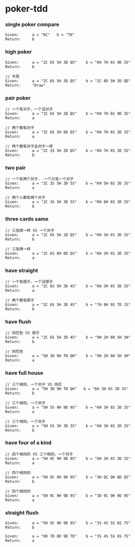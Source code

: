 # poker-tdd

### single poker compare
```
Given:      a = "6C"   b = "TH"
Return:     b
```
### high poker
```
Given:      a = "2C 6S 5H 3D QS"    b = "KH 7H 6S 9D 3S"
Return:     b
```
``` 
// 平局
Given:      a = "2C 6S 5H 3D QS"    b = "2C 6D 5H 3D QD"
Return:     "Draw"
```

### pair poker
``` 
// 一个有对子，一个没对子
Given:      a = "2C 6S 5H 2D QS"    b = "KH 7H 6S 9D 3S"
Return:     a
```
``` 
// 两个都有对子
Given:      a = "2C 6S 5H 6D QS"    b = "KH 7H 6S 3D 3S"
Return:     a
```
``` 
// 两个都有对子且对子一样
Given:      a = "2C 3S 5H 3D QS"    b = "KH 7H 6S 3D 3S"
Return:     b
```

### two pair
``` 
// 一个有两个对子， 一个只有一个对子
Given:      a = "2C 3S 5H 3D 5S"    b = "KH 5H 6S 3D 3S"
Return:     a
```
``` 
// 两个人都有两个对子
Given:      a = "2C 3S 5H 3D 5S"    b = "KH 6H 6S 3D 3S"
Return:     b
```

### three cards same
``` 
// 三张牌一样 VS 一个对子
Given:      a = "2C 6S 5H 2D QS"    b = "KH 3H 6S 3D 3S"
Return:     b
```
``` 
// 三张牌一样
Given:      a = "2C 6S 6H 6D QS"    b = "KH 3H 6S 3D 3S"
Return:     a
```

### have straight
``` 
// 一个有顺子，一个没顺子
Given:      a = "2C 6S 5H 3D 4S"    b = "KH 3H 6S 3D 3S"
Return:     a
```
``` 
// 两个都有顺子
Given:      a = "2C 6S 5H 3D 4S"    b = "7H 8H 9S TD JS"
Return:     b
```

### have flush
``` 
// 同花色 VS 顺子
Given:      a = "2C 6S 5H 3D 4S"    b = "9H 2H 6H 5H 3H"
Return:     b
```
``` 
// 同花色
Given:      a = "5H 3H 9H TH QH"    b = "9H 2H 6H 5H 3H"
Return:     a
```

### have full house
``` 
// 三个相同，一个对子 VS 同花
Given:      a = "5H 3H 9H TH QH"   b = "6H 3H 6S 3D 3S"
Return:     b
```
``` 
// 三个相同，一个对子
Given:      a = "5H 5S 9H 9D 9S"    b = "6H 3H 6S 3D 3S"
Return:     a
```
``` 
// 三个相同，一个对子
Given:      a = "5H 5S 3H 3D 3S"    b = "6H 3H 6S 3D 3S"
Return:     b
```

### have four of a kind
``` 
// 四个相同的 VS 三个相同，一个对子
Given:      a = "5H 9C 9H 9D 9S"    b = "6H 3H 6S 3D 3S"
Return:     a
```
``` 
// 四个相同的
Given:      a = "5H 9C 9H 9D 9S"    b = "3H QC QH QD QS"
Return:     b
```
``` 
// 四个相同的
Given:      a = "5H 9C 9H 9D 9S"    b = "3D 9C 9H 9D 9S"
Return:     a
```

### straight flush
``` 同花顺
Given:      a = "5H 9C 9H 9D 9S"    b = "3S 4S 5S 6S 7S"
Return:     b
```
``` 同花顺
Given:      a = "6D 7D 8D 9D TD"    b = "3S 4S 5S 6S 7S"
Return:     a
```
